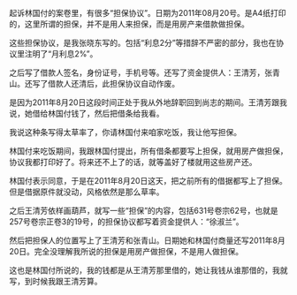 起诉林国付的案卷里，有很多“担保协议”。日期为2011年08月20号。是A4纸打印的，这里所谓的担保，并不是用人来担保，而是用房产来借款做担保。

这些担保协议，是我张晓东写的。包括“利息2分”等措辞不严密的部分，我也在协议里注明了“月利息2%”。

之后写了借款人签名，身份证号，手机号等。还写了资金提供人：王清芳，张青山。还写了借款人还清后，此担保协议自动作废。

是因为2011年8月20日这段时间正处于我从外地辞职回到尚志的期间。王清芳跟我说，她借给林国付钱了，然后把借条给我看。

我说这种条写得太草率了，你请林国付来咱家吃饭，我让他写担保。

林国付来吃饭期间，我跟林国付提出，所有借条都要写上担保，就用房产做担保，协议我都打印好了。将来还不上了的话，就等盖好了楼就用这些房产还。

林国付表示同意，于是在2011年8月20日这天，把之前所有的借据都写上了担保。但是借据原件就没动，风格依然是那么草率。

之后王清芳依样画葫芦，就写一些“担保”的内容，包括631号卷宗62号，也就是257号卷宗正卷3的19号，的担保协议都写着资金提供人：“徐淑兰”。

然后把担保人的位置写上了王清芳和张青山。日期她和林国付商量还写2011年8月20日。完全没理解我所说的担保是用房产做担保，不是用人做担保。

这也是林国付所说的，我的钱都是从王清芳那里借的，她让我钱从谁那借的，我就写，到时候我跟王清芳算。
